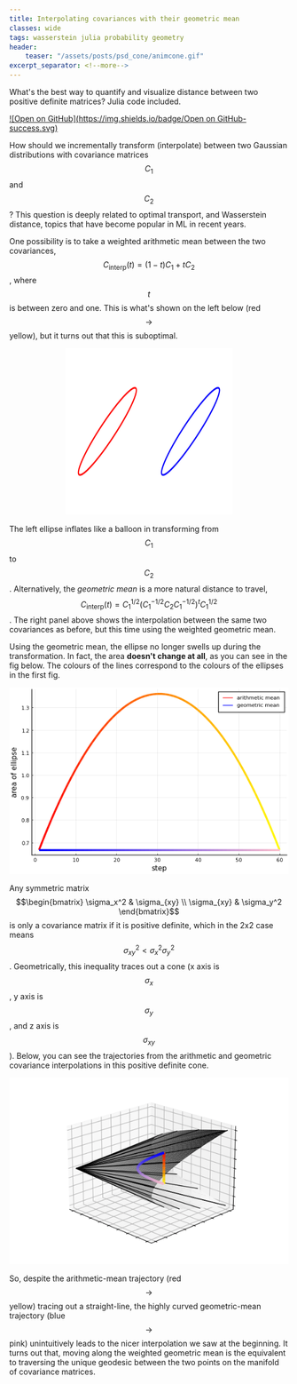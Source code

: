 ```yaml
---
title: Interpolating covariances with their geometric mean
classes: wide
tags: wasserstein julia probability geometry
header:
    teaser: "/assets/posts/psd_cone/animcone.gif"
excerpt_separator: <!--more-->
---
```


What's the best way to quantify and visualize distance between two positive definite matrices? Julia code included.

<!--more-->

[![Open on GitHub](https://img.shields.io/badge/Open on GitHub-success.svg)](https://github.com/lyndond/lyndond.github.io/blob/master/code/2021-02-02-psd-cone.jl)

How should we incrementally transform (interpolate) between two Gaussian distributions with covariance matrices $$C_1$$ and $$C_2$$?
This question is deeply related to optimal transport, and Wasserstein distance, topics that have become popular in ML in recent years.

One possibility is to take a weighted arithmetic mean between the two covariances, $$C_{\text{interp}}(t) = (1-t)C_1 + tC_2$$, where $$t$$ is between zero and one.
This is what's shown on the left below (red $$\rightarrow$$ yellow), but it turns out that this is suboptimal.
<div style="text-align:center"><img src="/assets/posts/psd_cone/animellipse.gif" style="width:300px;height:300px;"/></div>

The left ellipse inflates like a balloon in transforming from $$C_1$$ to $$C_2$$.
Alternatively, the *geometric mean* is a more natural distance to travel, 
$$C_{\text{interp}}(t)=C_1^{1/2} \left(C_1^{-1/2} C_2 C_1^{-1/2}\right)^t C_1^{1/2}$$. 
The right panel above shows the interpolation between the same two covariances as before, but this time using the weighted geometric mean.

Using the geometric mean, the ellipse no longer swells up during the transformation.
In fact, the area **doesn't change at all**, as you can see in the fig below.
The colours of the lines correspond to the colours of the ellipses in the first fig.

<div style="text-align:center"><img src="/assets/posts/psd_cone/area.png" /></div>

Any symmetric matrix $$\begin{bmatrix} 
\sigma_x^2 & \sigma_{xy} \\
\sigma_{xy} & \sigma_y^2
\end{bmatrix}$$ is only a covariance matrix if it is positive definite, which in the 2x2 case means $$\sigma_{xy}^2 < \sigma_x^2\sigma_y^2$$.
Geometrically, this inequality traces out a cone (x axis is $$\sigma_x$$, y axis is $$\sigma_y$$, and z axis is $$\sigma_{xy}$$). 
Below, you can see the trajectories from the arithmetic and geometric covariance interpolations in this positive definite cone.

<div style="text-align:center"><img src="/assets/posts/psd_cone/animcone.gif" /></div>

So, despite the arithmetic-mean trajectory (red$$\rightarrow$$yellow) tracing out a straight-line, the highly curved geometric-mean trajectory (blue$$\rightarrow$$pink) unintuitively leads to the nicer interpolation we saw at the beginning.
It turns out that, moving along the weighted geometric mean is the equivalent to traversing the unique geodesic between the two points on the manifold of covariance matrices.
